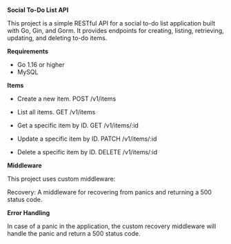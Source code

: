 **Social To-Do List API**

This project is a simple RESTful API for a social to-do list application built with Go, Gin, and Gorm. It provides endpoints for creating, listing, retrieving, updating, and deleting to-do items.

**Requirements**

- Go 1.16 or higher
- MySQL

**Items**

- Create a new item.
POST /v1/items

- List all items.
GET /v1/items

- Get a specific item by ID. 
GET /v1/items/:id

- Update a specific item by ID. 
PATCH /v1/items/:id

- Delete a specific item by ID.
DELETE /v1/items/:id 


**Middleware**

This project uses custom middleware:

Recovery: A middleware for recovering from panics and returning a 500 status code.

**Error Handling**

In case of a panic in the application, the custom recovery middleware will handle the panic and return a 500 status code.
